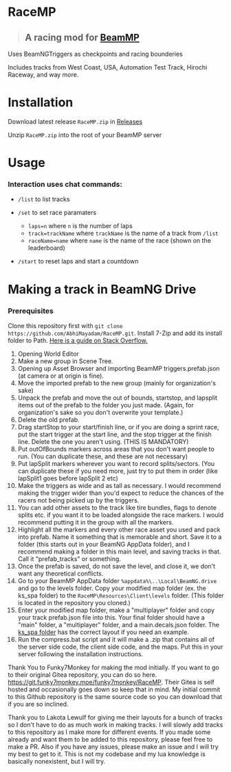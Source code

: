 # RaceMP
> ## A racing mod for [BeamMP](https://beammp.com/)

Uses BeamNGTriggers as checkpoints and racing bounderies

Includes tracks from West Coast, USA, Automation Test Track, Hirochi Raceway, and way more. 

# Installation
Download latest release `RaceMP.zip` in [Releases](https://github.com/AbhiMayadam/RaceMP/releases)

Unzip `RaceMP.zip` into the root of your BeamMP server

# Usage
### Interaction uses chat commands:
* `/list` to list tracks

* `/set` to set race paramaters
    * `laps=n` where `n` is the number of laps
    * `track=trackName` where `trackName` is the name of a track from `/list`
    * `raceName=name` where `name` is the name of the race (shown on the leaderboard)
* `/start` to reset laps and start a countdown

# Making a track in BeamNG Drive
### Prerequisites
Clone this repository first with `git clone https://github.com/AbhiMayadam/RaceMP.git`. 
Install 7-Zip and add its install folder to Path. [Here is a guide on Stack Overflow.](https://stackoverflow.com/questions/44272416/how-to-add-a-folder-to-path-environment-variable-in-windows-10-with-screensho)
  1. Opening World Editor
  2. Make a new group in Scene Tree.
  3. Opening up Asset Browser and importing BeamMP triggers.prefab.json (at camera or at origin is fine).
  4. Move the imported prefab to the new group (mainly for organization's sake)
  5. Unpack the prefab and move the out of bounds, startstop, and lapsplit items out of the prefab to the folder you just made. (Again, for organization's sake so you don't overwrite your template.)
  6. Delete the old prefab.
  7. Drag startStop to your start/finish line, or if you are doing a sprint race, put the start trigger at the start line, and the stop trigger at the finish line. Delete the one you aren't using. (THIS IS MANDATORY)
  8. Put outOfBounds markers across areas that you don't want people to run. (You can duplicate these, and these are not necessary)
  9. Put lapSplit markers wherever you want to record splits/sectors. (You can duplicate these if you need more, just try to put them in order (like lapSplit1 goes before lapSplit 2 etc)
  10. Make the triggers as wide and as tall as necessary. I would recommend making the trigger wider than you'd expect to reduce the chances of the racers not being picked up by the triggers. 
  11. You can add other assets to the track like tire bundles, flags to denote splits etc. if you want it to be loaded alongside the race markers. I would recommend putting it in the group with all the markers.
  12. Highlight all the markers and every other race asset you used and pack into prefab. Name it something that is memorable and short. Save it to a folder (this starts out in your BeamNG AppData folder), and I recommend making a folder in this main level, and saving tracks in that. Call it "prefab_tracks" or something.
  13. Once the prefab is saved, do not save the level, and close it, we don't want any theoretical conflicts.
  14. Go to your BeamMP AppData folder `%appdata%\..\Local\BeamNG.drive` and go to the levels folder. Copy your modified map folder (ex. the ks_spa folder) to the `RaceMP\Resources\Client\levels` folder. (This folder is located in the repository you cloned.)
  15. Enter your modified map folder, make a "multiplayer" folder and copy your track prefab.json file into this. Your final folder should have a "main" folder, a "multiplayer" folder, and a main.decals.json folder. The [ks_spa folder](https://github.com/AbhiMayadam/RaceMP/tree/main/Resources/Client/levels/ks_spa) has the correct layout if you need an example.
  16. Run the compress.bat script and it will make a .zip that contains all of the server side code, the client side code, and the maps. Put this in your server following the installation instructions.

  Thank You to Funky7Monkey for making the mod initially. If you want to go to their original Gitea repository, you can do so here. https://git.funky7monkey.moe/funky7monkey/RaceMP. Their Gitea is self hosted and occasionally goes down so keep that in mind. My initial commit to this Github repository is the same source code so you can download that if you are so inclined.

  Thank you to Lakota Lewulf for giving me their layouts for a bunch of tracks so I don't have to do as much work in making tracks. I will slowly add tracks to this repository as I make more for different events. If you made some already and want them to be added to this repository, please feel free to make a PR. Also if you have any issues, please make an issue and I will try my best to get to it. This is not my codebase and my lua knowledge is basically nonexistent, but I will try.

